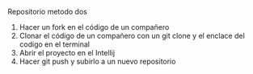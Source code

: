 Repositorio metodo dos
1.  Hacer un fork en el código de un compañero 
3. Clonar el código de un compañero con un git clone y el enclace del codigo en el terminal 
4. Abrir el proyecto en el Intellij
5. Hacer git push y subirlo a un nuevo repositorio
